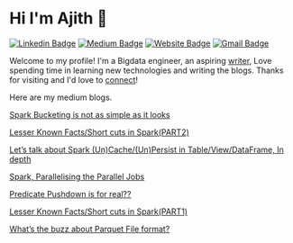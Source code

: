 # Hi I'm Ajith 👋
[![Linkedin Badge](https://img.shields.io/badge/-ajshetty28-blue?style=flat&logo=Linkedin&logoColor=white&link=https://www.linkedin.com/in/ajshetty28/)](https://www.linkedin.com/in/ajshetty28/)
[![Medium Badge](https://img.shields.io/badge/-ajithshetty28-000000?style=flat&labelColor=000000&logo=Medium&link=https://ajithshetty28.medium.com/)](https://ajithshetty28.medium.com/)
[![Website Badge](https://img.shields.io/badge/-ajithshetty.github.io-47CCCC?style=flat&logo=Google-Chrome&logoColor=white&link=https://bigdatanerd.github.io)](https://ajithshetty.github.io/)
[![Gmail Badge](https://img.shields.io/badge/-ajithshetty28-c14438?style=flat&logo=Gmail&logoColor=white&link=mailto:ajithshetty28@gmail.com)](mailto:ajithshetty28@gmail.com)

Welcome to my profile! I'm a Bigdata engineer, an aspiring [writer](https://ajithshetty28.medium.com), Love spending time in learning new technologies and writing the blogs. Thanks for visiting and I'd love to [connect](https://www.linkedin.com/in/ajshetty28/)!

Here are my medium blogs.

[Spark Bucketing is not as simple as it looks](https://ajithshetty28.medium.com/spark-bucketing-is-not-as-simple-as-it-looks-c74f105f4af0)

[Lesser Known Facts/Short cuts in Spark(PART2)](https://ajithshetty28.medium.com/lesser-known-facts-short-cuts-in-spark-part2-4dc801a83dfb)

[Let’s talk about Spark (Un)Cache/(Un)Persist in Table/View/DataFrame, In depth](https://ajithshetty28.medium.com/lets-talk-about-spark-un-cache-un-persist-in-table-view-dataframe-in-depth-3b943a45fb3e)

[Spark, Parallelising the Parallel Jobs](https://ajithshetty28.medium.com/spark-parallelising-the-parallel-jobs-77b819314d5a)

[Predicate Pushdown is for real??](https://ajithshetty28.medium.com/predicate-pushdown-is-for-real-274f1426a0dd)

[Lesser Known Facts/Short cuts in Spark(PART1)](https://ajithshetty28.medium.com/lesser-known-facts-short-cuts-in-spark-part1-77596e367676)

[What’s the buzz about Parquet File format?](https://ajithshetty28.medium.com/whats-the-buzz-about-parquet-file-format-8a1fe4f65de)
